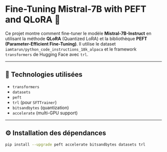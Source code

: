 # Fine-Tuning Mistral-7B with PEFT and QLoRA 🚀

Ce projet montre comment fine-tuner le modèle **Mistral-7B-Instruct** en utilisant la méthode **QLoRA** (Quantized LoRA) et la bibliothèque **PEFT (Parameter-Efficient Fine-Tuning)**. Il utilise le dataset `iamtarun/python_code_instructions_18k_alpaca` et le framework `transformers` de Hugging Face avec `trl`.

---


## 🧩 Technologies utilisées

- `transformers`
- `datasets`
- `peft`
- `trl` (pour `SFTTrainer`)
- `bitsandbytes` (quantization)
- `accelerate` (multi-GPU support)

---

## ⚙️ Installation des dépendances

```bash
pip install --upgrade peft accelerate bitsandbytes datasets trl
